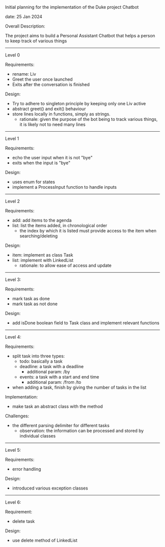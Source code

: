 Initial planning for the implementation of the Duke project Chatbot

date: 25 Jan 2024

Overall Description:

The project aims to build a Personal Assistant Chatbot that helps a person to keep track of various things


_____________________________________________________

Level 0

Requirements:
- rename: Liv
- Greet the user once launched
- Exits after the conversation is finished

Design:
- Try to adhere to singleton principle by keeping only one Liv active
- abstract greet() and exit() behaviour
- store lines locally in functions, simply as strings. 
	- rationale: given the purpose of the bot being to track various things, it is likely not to need many lines

_____________________________________________________

Level 1

Requirements:
- echo the user input when it is not "bye"
- exits when the input is "bye"

Design:
- uses enum for states
- implement a ProcessInput function to handle inputs


_____________________________________________________

Level 2

Requirements:
- add: add items to the agenda
- list: list the items added, in chronological order
	- the index by which it is listed must provide access to the item when searching/deleting

Design:
- item: implement as class Task
- list: implement with LinkedList
	- rationale: to allow ease of access and update


_____________________________________________________

Level 3:

Requirements:
- mark task as done
- mark task as not done

Design:
- add isDone boolean field to Task class and implement relevant functions



_____________________________________________________

Level 4:

Requirements:
- split task into three types:
	- todo: basically a task
	- deadline: a task with a deadline
		- additional param: /by
	- events: a task with a start and end time
		- additional param: /from /to
- when adding a task, finish by giving the number of tasks in the list

Implementation:
- make task an abstract class with the method 

Challenges:
- the different parsing delimiter for different tasks
	- observation: the information can be processed and stored by individual classes



_____________________________________________________

Level 5:

Requirements:
- error handling

Design:
- introduced various exception classes



_____________________________________________________

Level 6:

Requirement:
- delete task

Design:
- use delete method of LinkedList
